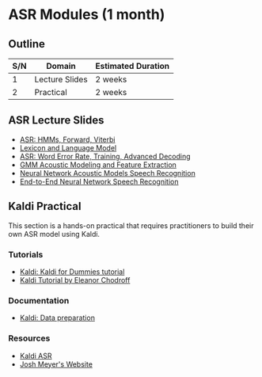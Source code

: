 #   ASR Modules (1 month)

##  Outline
| S/N | Domain             | Estimated Duration |
| --- | ------------------ | ------------------ |
| 1   | Lecture Slides     | 2 weeks            |
| 2   | Practical          | 2 weeks            |


## ASR Lecture Slides
*   [ASR: HMMs, Forward, Viterbi](224s.17.lec3.pdf)
*   [Lexicon and Language Model](asr08-lexlm.pdf)
*   [ASR: Word Error Rate, Training, Advanced Decoding](224s.17.lec4.pdf)
*   [GMM Acoustic Modeling and Feature Extraction](224s.17.lec5.pdf)
*   [Neural Network Acoustic Models Speech Recognition](224s.17.lec7.pdf)
*   [End-to-End Neural Network Speech Recognition](224s.17.lec8.pdf)


##  Kaldi Practical
This section is a hands-on practical that requires practitioners to build their own ASR model using Kaldi.

### Tutorials
*   [Kaldi: Kaldi for Dummies tutorial](http://kaldi-asr.org/doc/kaldi_for_dummies.html)
*   [Kaldi Tutorial by Eleanor Chodroff](https://eleanorchodroff.com/tutorial/kaldi/index.html)

### Documentation
*   [Kaldi: Data preparation](http://kaldi-asr.org/doc/data_prep.html)

### Resources
*   [Kaldi ASR](https://kaldi-asr.org/)
*   [Josh Meyer's Website](http://jrmeyer.github.io/)
